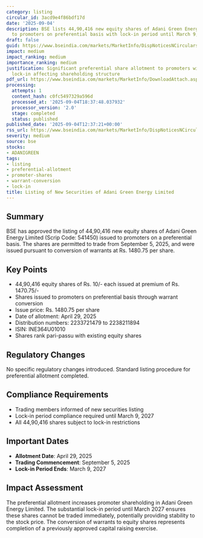 ```yaml
---
category: listing
circular_id: 3acd9e4f86bdf17d
date: '2025-09-04'
description: BSE lists 44,90,416 new equity shares of Adani Green Energy Limited issued
  to promoters on preferential basis with lock-in period until March 9, 2027.
draft: false
guid: https://www.bseindia.com/markets/MarketInfo/DispNoticesNCirculars.aspx?Noticeid={8EA4BA5E-794B-4D00-9DA8-C221E5B88580}&noticeno=20250904-43&dt=09/04/2025&icount=43&totcount=68&flag=0
impact: medium
impact_ranking: medium
importance_ranking: medium
justification: Significant preferential share allotment to promoters with long-term
  lock-in affecting shareholding structure
pdf_url: https://www.bseindia.com/markets/MarketInfo/DownloadAttach.aspx?id=20250904-43&attachedId=
processing:
  attempts: 1
  content_hash: c0fc5497329a596d
  processed_at: '2025-09-04T18:37:48.037932'
  processor_version: '2.0'
  stage: completed
  status: published
published_date: '2025-09-04T12:37:21+00:00'
rss_url: https://www.bseindia.com/markets/MarketInfo/DispNoticesNCirculars.aspx?Noticeid={8EA4BA5E-794B-4D00-9DA8-C221E5B88580}&noticeno=20250904-43&dt=09/04/2025&icount=43&totcount=68&flag=0
severity: medium
source: bse
stocks:
- ADANIGREEN
tags:
- listing
- preferential-allotment
- promoter-shares
- warrant-conversion
- lock-in
title: Listing of New Securities of Adani Green Energy Limited
---
```


## Summary

BSE has approved the listing of 44,90,416 new equity shares of Adani Green Energy Limited (Scrip Code: 541450) issued to promoters on a preferential basis. The shares are permitted to trade from September 5, 2025, and were issued pursuant to conversion of warrants at Rs. 1480.75 per share.

## Key Points

- 44,90,416 equity shares of Rs. 10/- each issued at premium of Rs. 1470.75/-
- Shares issued to promoters on preferential basis through warrant conversion
- Issue price: Rs. 1480.75 per share
- Date of allotment: April 29, 2025
- Distribution numbers: 2233721479 to 2238211894
- ISIN: INE364U01010
- Shares rank pari-passu with existing equity shares

## Regulatory Changes

No specific regulatory changes introduced. Standard listing procedure for preferential allotment completed.

## Compliance Requirements

- Trading members informed of new securities listing
- Lock-in period compliance required until March 9, 2027
- All 44,90,416 shares subject to lock-in restrictions

## Important Dates

- **Allotment Date**: April 29, 2025
- **Trading Commencement**: September 5, 2025
- **Lock-in Period Ends**: March 9, 2027

## Impact Assessment

The preferential allotment increases promoter shareholding in Adani Green Energy Limited. The substantial lock-in period until March 2027 ensures these shares cannot be traded immediately, potentially providing stability to the stock price. The conversion of warrants to equity shares represents completion of a previously approved capital raising exercise.